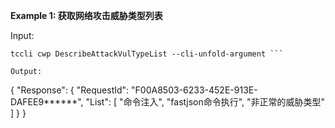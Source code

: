 **Example 1: 获取网络攻击威胁类型列表**



Input: 

```
tccli cwp DescribeAttackVulTypeList --cli-unfold-argument ```

Output: 
```
{
    "Response": {
        "RequestId": "F00A8503-6233-452E-913E-DAFEE9******",
        "List": [
            "命令注入",
            "fastjson命令执行",
            "非正常的威胁类型"
        ]
    }
}
```

